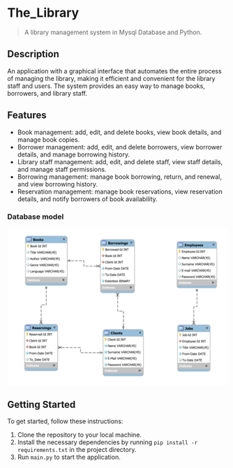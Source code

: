 # The_Library
> A library management system in Mysql Database and Python.

## Description
An application with a graphical interface that automates the entire process of managing the library, making it efficient and convenient for the library staff and users. The system provides an easy way to manage books, borrowers, and library staff.

## Features
* Book management: add, edit, and delete books, view book details, and manage book copies.
* Borrower management: add, edit, and delete borrowers, view borrower details, and manage borrowing history.
* Library staff management: add, edit, and delete staff, view staff details, and manage staff permissions.
* Borrowing management: manage book borrowing, return, and renewal, and view borrowing history.
* Reservation management: manage book reservations, view reservation details, and notify borrowers of book availability.

### Database model
![](docs/database_diagram.png)

## Getting Started
To get started, follow these instructions:

1. Clone the repository to your local machine.
2. Install the necessary dependencies by running `pip install -r requirements.txt` in the project directory.
3. Run `main.py` to start the application.
